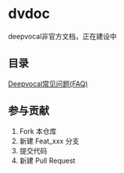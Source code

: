 # dvdoc

deepvocal非官方文档，正在建设中

## 目录
[Deepvocal常见问题(FAQ)](https://gitee.com/oxygendioxide/dvdoc/blob/master/deepvocal/faq.md)

## 参与贡献

1.  Fork 本仓库
2.  新建 Feat_xxx 分支
3.  提交代码
4.  新建 Pull Request

